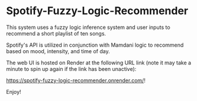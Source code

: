 # Spotify-Fuzzy-Logic-Recommender

This system uses a fuzzy logic inference system and user inputs to recommend a short playlist of ten songs. 

Spotify's API is utilized in conjunction with Mamdani logic to recommend based on mood, intensity, and time of day.

The web UI is hosted on Render at the following URL link (note it may take a minute to spin up again if the link has been unactive):

https://spotify-fuzzy-logic-recommender.onrender.com/!

Enjoy!
